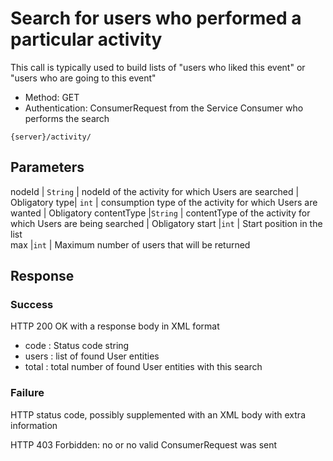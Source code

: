 ---
---

# Search for users who performed a particular activity

This call is typically used to build lists of "users who liked this event" or "users who are going to this event"

* Method: GET
* Authentication: ConsumerRequest from the Service Consumer who performs the search

```
{server}/activity/
```

## Parameters

nodeId |	`String` |	nodeId of the activity for which Users are searched |	Obligatory
type|	`int`	| consumption type of the activity for which Users are wanted |	Obligatory
contentType	|`String`	| contentType of the activity for which Users are being searched |	Obligatory
start	|`int` | Start position in the list	 
max	|`int`	| Maximum number of users that will be returned

## Response

### Success

HTTP 200 OK with a response body in XML format
* code : Status code string
* users : list of found User entities
* total : total number of found User entities with this search

### Failure

HTTP status code, possibly supplemented with an XML body with extra information

HTTP 403 Forbidden: no or no valid ConsumerRequest was sent